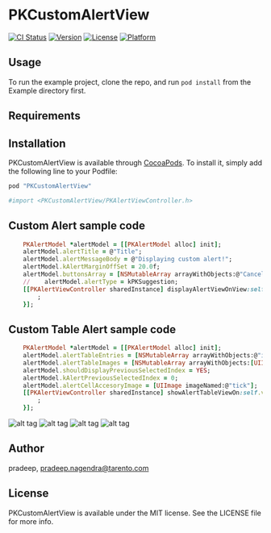 # PKCustomAlertView

[![CI Status](http://img.shields.io/travis/pradeep/PKCustomAlertView.svg?style=flat)](https://travis-ci.org/pradeep/PKCustomAlertView)
[![Version](https://img.shields.io/cocoapods/v/PKCustomAlertView.svg?style=flat)](http://cocoapods.org/pods/PKCustomAlertView)
[![License](https://img.shields.io/cocoapods/l/PKCustomAlertView.svg?style=flat)](http://cocoapods.org/pods/PKCustomAlertView)
[![Platform](https://img.shields.io/cocoapods/p/PKCustomAlertView.svg?style=flat)](http://cocoapods.org/pods/PKCustomAlertView)

## Usage

To run the example project, clone the repo, and run `pod install` from the Example directory first.

## Requirements

## Installation

PKCustomAlertView is available through [CocoaPods](http://cocoapods.org). To install
it, simply add the following line to your Podfile:

```ruby
pod "PKCustomAlertView"
```
```ruby
#import <PKCustomAlertView/PKAlertViewController.h>
```
## Custom Alert sample code
```ruby
    PKAlertModel *alertModel = [[PKAlertModel alloc] init];
    alertModel.alertTitle = @"Title";
    alertModel.alertMessageBody = @"Displaying custom alert!";
    alertModel.kAlertMarginOffSet = 20.0f;
    alertModel.buttonsArray = [NSMutableArray arrayWithObjects:@"Cancel", @"OK", nil];
    //    alertModel.alertType = kPKSuggestion;
    [[PKAlertViewController sharedInstance] displayAlertViewOnView:self.view withModel:alertModel andCallBack:^(id sender) {
        ;
    }];
```
## Custom Table Alert sample code
```ruby
    PKAlertModel *alertModel = [[PKAlertModel alloc] init];
    alertModel.alertTableEntries = [NSMutableArray arrayWithObjects:@"iOS",@"Android", @"Blackberry", @"Windows", nil];
    alertModel.alertTableImages = [NSMutableArray arrayWithObjects:[UIImage imageNamed:@"ios"], [UIImage imageNamed:@"android"],     [UIImage imageNamed:@"blackberry"],[UIImage imageNamed:@"windows"], nil];
    alertModel.shouldDisplayPreviousSelectedIndex = YES;
    alertModel.kAlertPreviousSelectedIndex = 0;
    alertModel.alertCellAccesoryImage = [UIImage imageNamed:@"tick"];
    [[PKAlertViewController sharedInstance] showAlertTableViewOn:self.view withModel:alertModel onCompletion:^(id sender) {
        ;
    }];
```
![alt tag](http://s28.postimg.org/xyf6sev7h/Simulator_Screen_Shot_Oct_16_2015_2_51_45_PM.png)
![alt tag](http://s17.postimg.org/6kb17s65b/Simulator_Screen_Shot_Oct_16_2015_3_12_19_PM.png)
![alt tag](http://s17.postimg.org/aj88qlusf/Simulator_Screen_Shot_Oct_16_2015_3_13_40_PM.png)
![alt tag](http://s17.postimg.org/du1748a3j/Simulator_Screen_Shot_Oct_16_2015_3_40_32_PM.png)

## Author

pradeep, pradeep.nagendra@tarento.com

## License

PKCustomAlertView is available under the MIT license. See the LICENSE file for more info.
